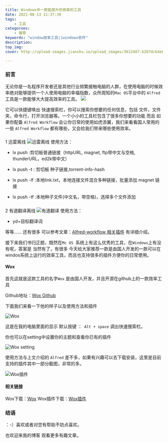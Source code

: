 ```yaml
---
title: Windows中一款能提升你效率的工具
date: 2021-08-13 11:37:39
tags:
    - 工具
categoroes:
    - 推荐
keywords: "window效率工具||windows软件"
description: 
top_img:
cover: http://upload-images.jianshu.io/upload_images/3612487-b287dcb4e6b430b0.jpg?imageMogr2/auto-orient/strip%7CimageView2/2/w/1240

---
```


### 前言
无论你是一名程序开发者还是其他行业频繁接触电脑的人群，在使用电脑的时候效率绝对能够提供一个人使用电脑的幸福指数，众所周知的` Mac OS `平台中的 `Alfred`工具是一款能够大大提高效率的工具。
![](http://upload-images.jianshu.io/upload_images/3612487-b287dcb4e6b430b0.jpg?imageMogr2/auto-orient/strip%7CimageView2/2/w/1240)

它可以快捷键唤出 快速搜索栏，你可以搜索你想要的任何信息，包括 文件，文件夹，命令行，打开浏览器等。一个小小的工具栏包含了很多你想要的功能 而且 如果你配备 `Alfred Workflow` 会让你日常的使用如虎添翼，我们来看看国人常用的一些 `Alfred Workflow` 都有哪些，又会给我们带来哪些使用效率。

##### 
 1 迅雷离线 
![迅雷离线](https://pix.waerfa.com//2013/03/Cfakepathxunlei.png)
使用方法：

+ lx push :剪切板普通链接（httpURL, magnet, ftp带中文与空格, thunderURL，ed2k带中文）

+ lx push -t : 剪切板 种子链接,torrent-info-hash

+ lx push -lf :本地link.txt，本地连接文件混合多种链接，批量添加 magnet 链接

+ lx push -tf :本地种子文件(中文名，带空格)，选择多个文件添加

##### 
 2 有道翻译离线 
![有道翻译](https://pix.waerfa.com//2013/03/CfakepathAlfredYoudao.png)
使用方法：

+ yd+目标翻译词

等等......   还有很多 可以参考文章：[Alfred-workflow 相关插件](https://www.waerfa.com/alfred-workflow) 有详细介绍。

接下来我们书归正题，既然在`Mc OS `系统上有这么优秀的工具，在`Windows`上有没有呢，答案是 当然有了，有很多 今天给大家推荐一款是由国人开发的一款可以在windos系统上运行的效率工具，而且也支持很多的插件方便你的日常使用。

#### Wox
首先这就是这款工具的名字`Wox` 是由国人开发，并且开源在github上的一款效率工具

Github地址：[Wox Github](https://github.com/Wox-launcher/Wox)

下面我们来看一下他的样子以及使用方法和插件

![Wox](http://upload-images.jianshu.io/upload_images/3612487-94b2f3e7c113b181.jpg?imageMogr2/auto-orient/strip%7CimageView2/2/w/1240)

这是在我的电脑里面的显示 默认按键 ：` Alt + space` 调出快速搜索栏。

你也可以在setting中设置你的主题和查看你已有的插件 

![Wox setting](http://upload-images.jianshu.io/upload_images/3612487-8f83d5e869dd0bb9.png?imageMogr2/auto-orient/strip%7CimageView2/2/w/1240)

使用方法与上文介绍的  `Alfred` 差不多，如果有兴趣可以去下载安装，这里是目前支持的插件其中一部分截图，非常的多。

![Wox插件](http://upload-images.jianshu.io/upload_images/3612487-8c47d40c580d9615.png?imageMogr2/auto-orient/strip%7CimageView2/2/w/1240)

#### 相关链接
Wox下载：[Wox](http://www.getwox.com/)
Wox插件下载：[Wox插件](http://www.getwox.com/plugin)


### 结语
：-）喜欢或者对您有帮助不妨点喜欢。

也欢迎来我的博客  观看更多有趣文章。